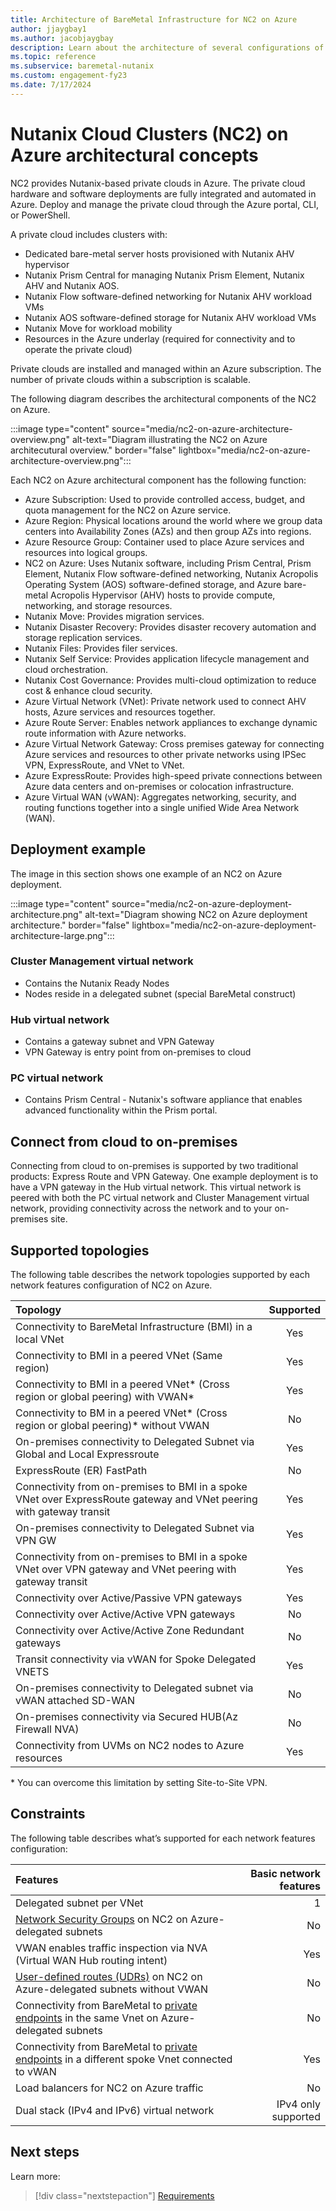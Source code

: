 ```yaml
---
title: Architecture of BareMetal Infrastructure for NC2 on Azure
author: jjaygbay1
ms.author: jacobjaygbay
description: Learn about the architecture of several configurations of BareMetal Infrastructure for NC2 on Azure.
ms.topic: reference
ms.subservice: baremetal-nutanix
ms.custom: engagement-fy23
ms.date: 7/17/2024
---
```


# Nutanix Cloud Clusters (NC2) on Azure architectural concepts

NC2 provides Nutanix-based private clouds in Azure. The private cloud hardware and software deployments are fully integrated and automated in Azure. Deploy and manage the private cloud through the Azure portal, CLI, or PowerShell.

A private cloud includes clusters with:

- Dedicated bare-metal server hosts provisioned with Nutanix AHV hypervisor
- Nutanix Prism Central for managing Nutanix Prism Element, Nutanix AHV and Nutanix AOS.
- Nutanix Flow software-defined networking for Nutanix AHV workload VMs
- Nutanix AOS software-defined storage for Nutanix AHV workload VMs
- Nutanix Move for workload mobility
- Resources in the Azure underlay (required for connectivity and to operate the private cloud)

Private clouds are installed and managed within an Azure subscription. The number of private clouds within a subscription is scalable.

The following diagram describes the architectural components of the NC2 on Azure.

:::image type="content" source="media/nc2-on-azure-architecture-overview.png" alt-text="Diagram illustrating the NC2 on Azure architecutural overview." border="false"  lightbox="media/nc2-on-azure-architecture-overview.png":::

Each NC2 on Azure architectural component has the following function:

- Azure Subscription: Used to provide controlled access, budget, and quota management for the NC2 on Azure service.
- Azure Region: Physical locations around the world where we group data centers into Availability Zones (AZs) and then group AZs into regions.
- Azure Resource Group: Container used to place Azure services and resources into logical groups.
- NC2 on Azure: Uses Nutanix software, including Prism Central, Prism Element, Nutanix Flow software-defined networking, Nutanix Acropolis Operating System (AOS) software-defined storage, and Azure bare-metal Acropolis Hypervisor (AHV) hosts to provide compute, networking, and storage resources.
- Nutanix Move: Provides migration services.
- Nutanix Disaster Recovery: Provides disaster recovery automation and storage replication services.
- Nutanix Files: Provides filer services.
- Nutanix Self Service: Provides application lifecycle management and cloud orchestration.
- Nutanix Cost Governance: Provides multi-cloud optimization to reduce cost & enhance cloud security.
- Azure Virtual Network (VNet): Private network used to connect AHV hosts, Azure services and resources together.
- Azure Route Server: Enables network appliances to exchange dynamic route information with Azure networks.
- Azure Virtual Network Gateway: Cross premises gateway for connecting Azure services and resources to other private networks using IPSec VPN, ExpressRoute, and VNet to VNet.
- Azure ExpressRoute: Provides high-speed private connections between Azure data centers and on-premises or colocation infrastructure.
- Azure Virtual WAN (vWAN): Aggregates networking, security, and routing functions together into a single unified Wide Area Network (WAN).

## Deployment example

The image in this section shows one example of an NC2 on Azure deployment.

:::image type="content" source="media/nc2-on-azure-deployment-architecture.png" alt-text="Diagram showing NC2 on Azure deployment architecture." border="false" lightbox="media/nc2-on-azure-deployment-architecture-large.png":::

### Cluster Management virtual network

* Contains the Nutanix Ready Nodes
* Nodes reside in a delegated subnet (special BareMetal construct)

### Hub virtual network

* Contains a gateway subnet and VPN Gateway
* VPN Gateway is entry point from on-premises to cloud

### PC virtual network

* Contains Prism Central - Nutanix's software appliance that enables advanced functionality within the Prism portal.

## Connect from cloud to on-premises

Connecting from cloud to on-premises is supported by two traditional products: Express Route and VPN Gateway.
One example deployment is to have a VPN gateway in the Hub virtual network.
This virtual network is peered with both the PC virtual network and Cluster Management virtual network, providing connectivity across the network and to your on-premises site.

## Supported topologies

The following table describes the network topologies supported by each network features configuration of NC2 on Azure.

|Topology |Supported |
| :------------------- |:---------------:|
|Connectivity to BareMetal Infrastructure (BMI) in a local VNet| Yes |
|Connectivity to BMI in a peered VNet (Same region)|Yes |
|Connectivity to BMI in a peered VNet\* (Cross region or global peering) with VWAN\*|Yes |
|Connectivity to BM in a peered VNet* (Cross region or global peering)* without VWAN| No|
|On-premises connectivity to Delegated Subnet via Global and Local Expressroute |Yes|
|ExpressRoute (ER) FastPath |No |
|Connectivity from on-premises to BMI in a spoke VNet over ExpressRoute gateway and VNet peering with gateway transit|Yes |
|On-premises connectivity to Delegated Subnet via VPN GW| Yes |
|Connectivity from on-premises to BMI in a spoke VNet over VPN gateway and VNet peering with gateway transit| Yes |
|Connectivity over Active/Passive VPN gateways| Yes |
|Connectivity over Active/Active VPN gateways| No |
|Connectivity over Active/Active Zone Redundant gateways| No |
|Transit connectivity via vWAN for Spoke Delegated VNETS| Yes |
|On-premises connectivity to Delegated subnet via vWAN attached SD-WAN| No|
|On-premises connectivity via Secured HUB(Az Firewall NVA) | No|
|Connectivity from UVMs on NC2 nodes to Azure resources|Yes|

\* You can overcome this limitation by setting Site-to-Site VPN.

## Constraints

The following table describes what’s supported for each network features configuration:

|Features |Basic network features |
| :------------------- | -------------------: |
|Delegated subnet per VNet |1|
|[Network Security Groups](../../../virtual-network/network-security-groups-overview.md) on NC2 on Azure-delegated subnets|No|
|VWAN enables traffic inspection via NVA (Virtual WAN Hub routing intent)|Yes|
[User-defined routes (UDRs)](../../../virtual-network/virtual-networks-udr-overview.md#user-defined) on NC2 on Azure-delegated subnets without VWAN| No|
|Connectivity from BareMetal to [private endpoints](../../../private-link/private-endpoint-overview.md) in the same Vnet on Azure-delegated subnets|No|
|Connectivity from BareMetal to [private endpoints](../../../private-link/private-endpoint-overview.md) in a different spoke Vnet connected to vWAN|Yes|
|Load balancers for NC2 on Azure traffic|No|
|Dual stack (IPv4 and IPv6) virtual network|IPv4 only supported|

## Next steps

Learn more:

> [!div class="nextstepaction"]
> [Requirements](requirements.md)
